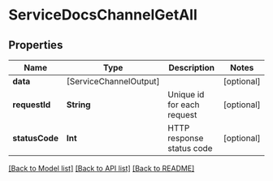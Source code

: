 # ServiceDocsChannelGetAll

## Properties
Name | Type | Description | Notes
------------ | ------------- | ------------- | -------------
**data** | [ServiceChannelOutput] |  | [optional] 
**requestId** | **String** | Unique id for each request | [optional] 
**statusCode** | **Int** | HTTP response status code | [optional] 

[[Back to Model list]](../README.md#documentation-for-models) [[Back to API list]](../README.md#documentation-for-api-endpoints) [[Back to README]](../README.md)


